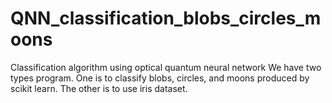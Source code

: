 # QNN_classification_blobs_circles_moons
Classification algorithm using optical quantum neural network
We have two types program.
One is to classify blobs, circles, and moons produced by scikit learn.
The other is to use iris dataset.
